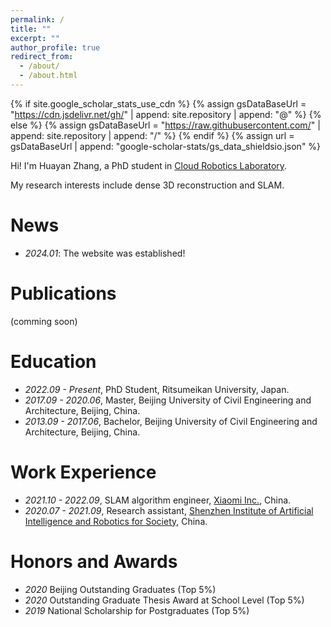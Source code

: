 ```yaml
---
permalink: /
title: ""
excerpt: ""
author_profile: true
redirect_from: 
  - /about/
  - /about.html
---
```


{% if site.google_scholar_stats_use_cdn %}
{% assign gsDataBaseUrl = "https://cdn.jsdelivr.net/gh/" | append: site.repository | append: "@" %}
{% else %}
{% assign gsDataBaseUrl = "https://raw.githubusercontent.com/" | append: site.repository | append: "/" %}
{% endif %}
{% assign url = gsDataBaseUrl | append: "google-scholar-stats/gs_data_shieldsio.json" %}

<span class='anchor' id='about-me'></span>

Hi! I'm Huayan Zhang, a PhD student in [Cloud Robotics Laboratory](https://rits-wang-lab.com/). 

My research interests include dense 3D reconstruction and SLAM. 

<span class='anchor' id='-news'></span>
# News
- *2024.01*: The website was established!

<span class='anchor' id='-publications'></span>
# Publications 

(comming soon)

<!-- <div class='paper-box'><div class='paper-box-image'><div><div class="badge">CVPR 2016</div><img src='images/500x300.png' alt="sym" width="100%"></div></div>
<div class='paper-box-text' markdown="1">

[Deep Residual Learning for Image Recognition](https://openaccess.thecvf.com/content_cvpr_2016/papers/He_Deep_Residual_Learning_CVPR_2016_paper.pdf)

**Kaiming He**, Xiangyu Zhang, Shaoqing Ren, Jian Sun

[**Project**](https://scholar.google.com/citations?view_op=view_citation&hl=zh-CN&user=DhtAFkwAAAAJ&citation_for_view=DhtAFkwAAAAJ:ALROH1vI_8AC) <strong><span class='show_paper_citations' data='DhtAFkwAAAAJ:ALROH1vI_8AC'></span></strong>
- Lorem ipsum dolor sit amet, consectetur adipiscing elit. Vivamus ornare aliquet ipsum, ac tempus justo dapibus sit amet. 
</div>
</div>

- [Lorem ipsum dolor sit amet, consectetur adipiscing elit. Vivamus ornare aliquet ipsum, ac tempus justo dapibus sit amet](https://github.com), A, B, C, **CVPR 2020** -->

<span class='anchor' id='-education'></span>
# Education
- *2022.09 - Present*, PhD Student, Ritsumeikan University, Japan. 
- *2017.09 - 2020.06*, Master, Beijing University of Civil Engineering and Architecture, Beijing, China. 
- *2013.09 - 2017.06*, Bachelor, Beijing University of Civil Engineering and Architecture, Beijing, China. 

<span class='anchor' id='-work-experience'></span>
# Work Experience
- *2021.10 - 2022.09*, SLAM algorithm engineer, [Xiaomi Inc.](https://www.mi.com/global/), China.
- *2020.07 - 2021.09*, Research assistant, [Shenzhen Institute of Artificial Intelligence and Robotics for Society](https://airs.cuhk.edu.cn/en), China.

<span class='anchor' id='-honors-and-awards'></span>
# Honors and Awards
- *2020* Beijing Outstanding Graduates (Top 5%)
- *2020* Outstanding Graduate Thesis Award at School Level (Top 5%)
- *2019* National Scholarship for Postgraduates (Top 5%)
